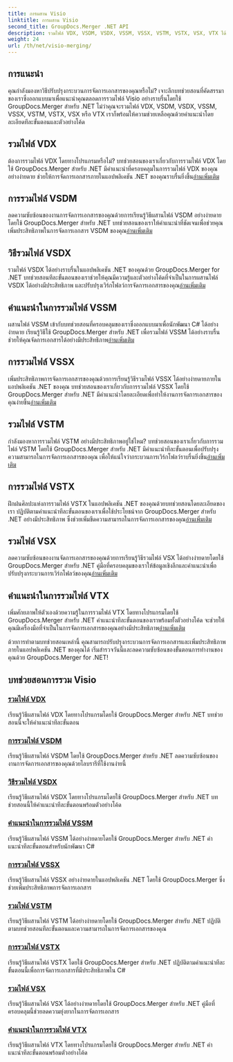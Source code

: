 ```yaml
---
title: การผสาน Visio
linktitle: การผสาน Visio
second_title: GroupDocs.Merger .NET API
description: รวมไฟล์ VDX, VSDM, VSDX, VSSM, VSSX, VSTM, VSTX, VSX, VTX ได้อย่างง่ายดายโดยใช้ GroupDocs.Merger สำหรับ .NET บทช่วยสอนทีละขั้นตอนสำหรับการรวมเอกสารอย่างราบรื่น
weight: 24
url: /th/net/visio-merging/
---
```


## การแนะนำ

คุณกำลังมองหาวิธีปรับปรุงกระบวนการจัดการเอกสารของคุณหรือไม่? เจาะลึกบทช่วยสอนที่คัดสรรมาของเราซึ่งออกแบบมาเพื่อแนะนำคุณตลอดการรวมไฟล์ Visio อย่างราบรื่นโดยใช้ GroupDocs.Merger สำหรับ .NET ไม่ว่าคุณจะรวมไฟล์ VDX, VSDM, VSDX, VSSM, VSSX, VSTM, VSTX, VSX หรือ VTX เราก็พร้อมให้ความช่วยเหลือคุณด้วยคำแนะนำโดยละเอียดทีละขั้นตอนและตัวอย่างโค้ด

## รวมไฟล์ VDX

 ต้องการรวมไฟล์ VDX โดยทางโปรแกรมหรือไม่? บทช่วยสอนของเราเกี่ยวกับการรวมไฟล์ VDX โดยใช้ GroupDocs.Merger สำหรับ .NET มีคำแนะนำที่ครอบคลุมในการรวมไฟล์ VDX ของคุณอย่างง่ายดาย ช่วยให้การจัดการเอกสารภายในแอปพลิเคชัน .NET ของคุณราบรื่นยิ่งขึ้น[อ่านเพิ่มเติม](./merge-vdx-files/)

## การรวมไฟล์ VSDM

ลดความซับซ้อนของงานการจัดการเอกสารของคุณด้วยการเรียนรู้วิธีผสานไฟล์ VSDM อย่างง่ายดายโดยใช้ GroupDocs.Merger สำหรับ .NET บทช่วยสอนของเราให้คำแนะนำที่ชัดเจนเพื่อช่วยคุณเพิ่มประสิทธิภาพในการจัดการเอกสาร VSDM ของคุณ[อ่านเพิ่มเติม](./merging-vsdm-files/)

## วิธีรวมไฟล์ VSDX

 รวมไฟล์ VSDX ได้อย่างราบรื่นในแอปพลิเคชัน .NET ของคุณด้วย GroupDocs.Merger for .NET บทช่วยสอนทีละขั้นตอนของเราช่วยให้คุณมีความรู้และตัวอย่างโค้ดที่จำเป็นในการผสานไฟล์ VSDX ได้อย่างมีประสิทธิภาพ และปรับปรุงเวิร์กโฟลว์การจัดการเอกสารของคุณ[อ่านเพิ่มเติม](./how-to-merge-vsdx-files/)

## คำแนะนำในการรวมไฟล์ VSSM

 ผสานไฟล์ VSSM เข้ากับบทช่วยสอนที่ครอบคลุมของเราซึ่งออกแบบมาเพื่อนักพัฒนา C# ได้อย่างง่ายดาย เรียนรู้วิธีใช้ GroupDocs.Merger สำหรับ .NET เพื่อรวมไฟล์ VSSM ได้อย่างราบรื่น ช่วยให้คุณจัดการเอกสารได้อย่างมีประสิทธิภาพ[อ่านเพิ่มเติม](./guide-merging-vssm-files/)

## การรวมไฟล์ VSSX

เพิ่มประสิทธิภาพการจัดการเอกสารของคุณด้วยการเรียนรู้วิธีรวมไฟล์ VSSX ได้อย่างง่ายดายภายในแอปพลิเคชัน .NET ของคุณ บทช่วยสอนของเราเกี่ยวกับการรวมไฟล์ VSSX โดยใช้ GroupDocs.Merger สำหรับ .NET มีคำแนะนำโดยละเอียดเพื่อทำให้งานการจัดการเอกสารของคุณง่ายขึ้น[อ่านเพิ่มเติม](./merging-vssx-files/)

## รวมไฟล์ VSTM

 กำลังมองหาการรวมไฟล์ VSTM อย่างมีประสิทธิภาพอยู่ใช่ไหม? บทช่วยสอนของเราเกี่ยวกับการรวมไฟล์ VSTM โดยใช้ GroupDocs.Merger สำหรับ .NET มีคำแนะนำทีละขั้นตอนเพื่อปรับปรุงความสามารถในการจัดการเอกสารของคุณ เพื่อให้แน่ใจว่ากระบวนการเวิร์กโฟลว์ราบรื่นยิ่งขึ้น[อ่านเพิ่มเติม](./merge-vstm-files/)

## การรวมไฟล์ VSTX

 ฝึกฝนศิลปะแห่งการรวมไฟล์ VSTX ในแอปพลิเคชัน .NET ของคุณด้วยบทช่วยสอนโดยละเอียดของเรา ปฏิบัติตามคำแนะนำทีละขั้นตอนของเราเพื่อใช้ประโยชน์จาก GroupDocs.Merger สำหรับ .NET อย่างมีประสิทธิภาพ ซึ่งช่วยเพิ่มขีดความสามารถในการจัดการเอกสารของคุณ[อ่านเพิ่มเติม](./merging-vstx-files/)

## รวมไฟล์ VSX

ลดความซับซ้อนของงานจัดการเอกสารของคุณด้วยการเรียนรู้วิธีรวมไฟล์ VSX ได้อย่างง่ายดายโดยใช้ GroupDocs.Merger สำหรับ .NET คู่มือที่ครอบคลุมของเราให้ข้อมูลเชิงลึกและคำแนะนำเพื่อปรับปรุงกระบวนการเวิร์กโฟลว์ของคุณ[อ่านเพิ่มเติม](./merge-vsx-files/)

## คำแนะนำในการรวมไฟล์ VTX

 เพิ่มศักยภาพให้ตัวเองด้วยความรู้ในการรวมไฟล์ VTX โดยทางโปรแกรมโดยใช้ GroupDocs.Merger สำหรับ .NET คำแนะนำทีละขั้นตอนของเราพร้อมทั้งตัวอย่างโค้ด จะช่วยให้คุณมีเครื่องมือที่จำเป็นในการจัดการเอกสารของคุณอย่างมีประสิทธิภาพ[อ่านเพิ่มเติม](./guide-merging-vtx-files/)

ด้วยการทำตามบทช่วยสอนเหล่านี้ คุณสามารถปรับปรุงกระบวนการจัดการเอกสารและเพิ่มประสิทธิภาพภายในแอปพลิเคชัน .NET ของคุณได้ เริ่มสำรวจวันนี้และลดความซับซ้อนของขั้นตอนการทำงานของคุณด้วย GroupDocs.Merger for .NET!
## บทช่วยสอนการรวม Visio
### [รวมไฟล์ VDX](./merge-vdx-files/)
เรียนรู้วิธีผสานไฟล์ VDX โดยทางโปรแกรมโดยใช้ GroupDocs.Merger สำหรับ .NET บทช่วยสอนนี้จะให้คำแนะนำทีละขั้นตอน
### [การรวมไฟล์ VSDM](./merging-vsdm-files/)
เรียนรู้วิธีผสานไฟล์ VSDM โดยใช้ GroupDocs.Merger สำหรับ .NET ลดความซับซ้อนของงานการจัดการเอกสารของคุณด้วยไลบรารีที่ใช้งานง่ายนี้
### [วิธีรวมไฟล์ VSDX](./how-to-merge-vsdx-files/)
เรียนรู้วิธีผสานไฟล์ VSDX โดยทางโปรแกรมโดยใช้ GroupDocs.Merger สำหรับ .NET บทช่วยสอนนี้ให้คำแนะนำทีละขั้นตอนพร้อมตัวอย่างโค้ด
### [คำแนะนำในการรวมไฟล์ VSSM](./guide-merging-vssm-files/)
เรียนรู้วิธีผสานไฟล์ VSSM ได้อย่างง่ายดายโดยใช้ GroupDocs.Merger สำหรับ .NET คำแนะนำทีละขั้นตอนสำหรับนักพัฒนา C#
### [การรวมไฟล์ VSSX](./merging-vssx-files/)
เรียนรู้วิธีผสานไฟล์ VSSX อย่างง่ายดายในแอปพลิเคชัน .NET โดยใช้ GroupDocs.Merger ซึ่งช่วยเพิ่มประสิทธิภาพการจัดการเอกสาร
### [รวมไฟล์ VSTM](./merge-vstm-files/)
เรียนรู้วิธีผสานไฟล์ VSTM ได้อย่างง่ายดายโดยใช้ GroupDocs.Merger สำหรับ .NET ปฏิบัติตามบทช่วยสอนทีละขั้นตอนและความสามารถในการจัดการเอกสารของคุณ
### [การรวมไฟล์ VSTX](./merging-vstx-files/)
เรียนรู้วิธีผสานไฟล์ VSTX โดยใช้ GroupDocs.Merger สำหรับ .NET ปฏิบัติตามคำแนะนำทีละขั้นตอนนี้เพื่อการจัดการเอกสารที่มีประสิทธิภาพใน C#
### [รวมไฟล์ VSX](./merge-vsx-files/)
เรียนรู้วิธีผสานไฟล์ VSX ได้อย่างง่ายดายโดยใช้ GroupDocs.Merger สำหรับ .NET คู่มือที่ครอบคลุมนี้ช่วยลดความยุ่งยากในการจัดการเอกสาร
### [คำแนะนำในการรวมไฟล์ VTX](./guide-merging-vtx-files/)
เรียนรู้วิธีผสานไฟล์ VTX โดยทางโปรแกรมโดยใช้ GroupDocs.Merger สำหรับ .NET คำแนะนำทีละขั้นตอนพร้อมตัวอย่างโค้ด